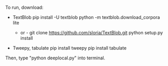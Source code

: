 To run, download:
- TextBlob 
  	pip install -U textblob
  	python -m textblob.download_corpora lite
  	- or -
  	git clone https://github.com/sloria/TextBlob.git
  	python setup.py install

- Tweepy, tabulate
  pip install tweepy
  pip install tabulate

Then, type "python deeplocal.py" into terminal.


